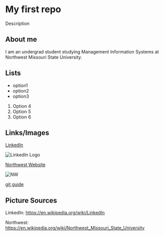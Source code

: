 # My first repo
Description


## About me
I am an undergrad student studying Management Information Systems at Northwest Missouri State University.

## Lists
- option1
- option2
- option3

1. Option 4
1. Option 5
1. Option 6
## Links/Images
[LinkedIn](https://www.linkedin.com/in/elijah-williams-938b08161/)

![LinkedIn Logo](https://upload.wikimedia.org/wikipedia/commons/thumb/8/80/LinkedIn_Logo_2013.svg/200px-LinkedIn_Logo_2013.svg.png)


[Northwest Website](https://www.nwmissouri.edu/) 

![NW](https://upload.wikimedia.org/wikipedia/en/thumb/b/b9/Northwest_Missouri_State_University_logo.svg/250px-Northwest_Missouri_State_University_logo.svg.png)

[git guide](https://opensource.com/article/18/1/step-step-guide-git)


## Picture Sources
LinkedIn: https://en.wikipedia.org/wiki/LinkedIn


Northwest: https://en.wikipedia.org/wiki/Northwest_Missouri_State_University
